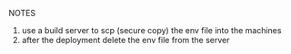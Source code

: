 NOTES
1. use a build server to scp (secure copy) the env file into the machines
2. after the deployment delete the env file from the server